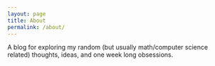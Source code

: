 ```yaml
---
layout: page
title: About
permalink: /about/
---
```


A blog for exploring my random (but usually math/computer science related) thoughts, ideas, and one week long obsessions.